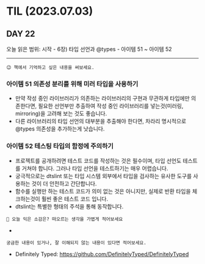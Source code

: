# TIL (2023.07.03)

## DAY 22

오늘 읽은 범위: 시작 - 6장) 타입 선언과 @types - 아이템 51 ~ 아이템 52

---

```
😉 책에서 기억하고 싶은 내용을 써보세요.
```

### 아이템 51 의존성 분리를 위해 미러 타입을 사용하기

- 만약 작성 중인 라이브러리가 의존하는 라이브러리의 구현과 무관하게 타입에만 의존한다면, 필요한 선언부만
  추출하여 작성 중인 라이브러리를 넣는것(미러링, mirroring)을 고려해 보는 것도 좋습니다.
- 다른 라이브러리의 타입 선언의 대부분을 추출해야 한다면, 차라리 명시적으로 @types 의존성을 추가하는게 낫습니다.

### 아이템 52 테스팅 타입의 함정에 주의하기

- 프로젝트를 공개하려면 테스트 코드를 작성하는 것은 필수이며, 타입 선언도 테스트를 거쳐야 합니다. 그러나 타입 선언을 테스트하기는 매우 어렵습니다.
- 궁극적으로는 dtslint 또는 타입 시스템 외부에서 타입을 검사하는 유사한 도구를 사용하는 것이 더 안전하고 간단합니다.
- 함수를 실행만 하는 테스트 코드가 의미 없는 것은 아니지만, 실제로 반환 타입을 체크하는것이 훨씬 좋은 테스트 코드 입니다.
- dtslint는 특별한 형태의 주석을 통해 동작합니다.

```
🤔 오늘 익은 소감은? 떠오르는 생각을 가볍게 적어보세요
```

-

```
궁금한 내용이 있거나, 잘 이해되지 않는 내용이 있다면 적어보세요.
```

- Definitely Typed: https://github.com/DefinitelyTyped/DefinitelyTyped
